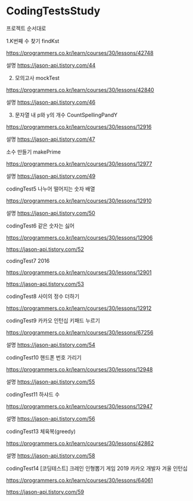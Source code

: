 # CodingTestsStudy

프로젝트 순서대로

1.K번째 수 찾기 findKst

https://programmers.co.kr/learn/courses/30/lessons/42748

설명 https://jason-api.tistory.com/44

2. 모의고사 mockTest

https://programmers.co.kr/learn/courses/30/lessons/42840

설명 https://jason-api.tistory.com/46


3. 문자열 내 p와 y의 개수 CountSpellingPandY

https://programmers.co.kr/learn/courses/30/lessons/12916

설명 https://jason-api.tistory.com/47

소수 만들기 makePrime

https://programmers.co.kr/learn/courses/30/lessons/12977

설명 https://jason-api.tistory.com/49

codingTest5 나누어 떨어지는 숫자 배열 

https://programmers.co.kr/learn/courses/30/lessons/12910

설명 https://jason-api.tistory.com/50

codingTest6 같은 숫자는 싫어

https://programmers.co.kr/learn/courses/30/lessons/12906

https://jason-api.tistory.com/52

codingTest7 2016


https://programmers.co.kr/learn/courses/30/lessons/12901

https://jason-api.tistory.com/53

codingTest8 사이의 정수 더하기

https://programmers.co.kr/learn/courses/30/lessons/12912

codingTest9 카카오 인턴십 키패드 누르기 

https://programmers.co.kr/learn/courses/30/lessons/67256

설명 https://jason-api.tistory.com/54

codingTest10 핸드폰 번호 가리기

https://programmers.co.kr/learn/courses/30/lessons/12948

설명 https://jason-api.tistory.com/55

codingTest11 하샤드 수

https://programmers.co.kr/learn/courses/30/lessons/12947

설명 https://jason-api.tistory.com/56

codingTest13 체육복(greedy)

https://programmers.co.kr/learn/courses/30/lessons/42862



설명 https://jason-api.tistory.com/58

codingTest14 [코딩테스트] 크레인 인형뽑기 게임 2019 카카오 개발자 겨울 인턴십

https://programmers.co.kr/learn/courses/30/lessons/64061

https://jason-api.tistory.com/59


